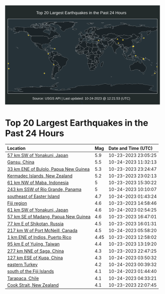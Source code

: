 ![Map](./map.png)

# Top 20 Largest Earthquakes in the Past 24 Hours

| Location | Mag | Date and Time (UTC) |
|:---|:---|:---|
| [57 km SW of Yonakuni, Japan](https://earthquake.usgs.gov/earthquakes/eventpage/us7000l5vd) | 5.9 | 10-23-2023 23:05:25 |
| [Gansu, China](https://earthquake.usgs.gov/earthquakes/eventpage/us7000l5yp) | 5.5 | 10-24-2023 11:32:13 |
| [33 km ENE of Bulolo, Papua New Guinea](https://earthquake.usgs.gov/earthquakes/eventpage/us7000l5vg) | 5.3 | 10-23-2023 23:24:47 |
| [Kermadec Islands, New Zealand](https://earthquake.usgs.gov/earthquakes/eventpage/us7000l5vb) | 5.2 | 10-23-2023 23:02:13 |
| [61 km NW of Maba, Indonesia](https://earthquake.usgs.gov/earthquakes/eventpage/us6000lhiz) | 5 | 10-23-2023 15:30:22 |
| [243 km SSW of Río Grande, Panama](https://earthquake.usgs.gov/earthquakes/eventpage/us7000l5yb) | 5 | 10-24-2023 10:10:07 |
| [southeast of Easter Island](https://earthquake.usgs.gov/earthquakes/eventpage/us7000l5wb) | 4.7 | 10-24-2023 01:43:24 |
| [Fiji region](https://earthquake.usgs.gov/earthquakes/eventpage/us6000lhhz) | 4.6 | 10-23-2023 14:58:46 |
| [61 km SW of Yonakuni, Japan](https://earthquake.usgs.gov/earthquakes/eventpage/us7000l5wg) | 4.6 | 10-24-2023 02:54:25 |
| [57 km SE of Madang, Papua New Guinea](https://earthquake.usgs.gov/earthquakes/eventpage/us7000l5sv) | 4.6 | 10-23-2023 16:47:01 |
| [77 km E of Shikotan, Russia](https://earthquake.usgs.gov/earthquakes/eventpage/us6000lhj3) | 4.5 | 10-23-2023 16:01:31 |
| [217 km W of Port McNeill, Canada](https://earthquake.usgs.gov/earthquakes/eventpage/us7000l5x9) | 4.5 | 10-24-2023 05:58:20 |
| [1 km ENE of Indios, Puerto Rico](https://earthquake.usgs.gov/earthquakes/eventpage/pr2023296001) | 4.45 | 10-23-2023 12:58:02 |
| [95 km E of Yujing, Taiwan](https://earthquake.usgs.gov/earthquakes/eventpage/us6000lhhc) | 4.4 | 10-23-2023 13:19:20 |
| [277 km NNE of Saga, China](https://earthquake.usgs.gov/earthquakes/eventpage/us7000l5va) | 4.3 | 10-23-2023 22:47:25 |
| [127 km ESE of Kuqa, China](https://earthquake.usgs.gov/earthquakes/eventpage/us7000l5wm) | 4.3 | 10-24-2023 03:50:32 |
| [eastern Turkey](https://earthquake.usgs.gov/earthquakes/eventpage/us7000l5w1) | 4.2 | 10-24-2023 00:39:32 |
| [south of the Fiji Islands](https://earthquake.usgs.gov/earthquakes/eventpage/us7000l5w4) | 4.1 | 10-24-2023 01:44:40 |
| [Tarapaca, Chile](https://earthquake.usgs.gov/earthquakes/eventpage/us7000l5ww) | 4.1 | 10-24-2023 04:33:21 |
| [Cook Strait, New Zealand](https://earthquake.usgs.gov/earthquakes/eventpage/us7000l5v1) | 4.1 | 10-23-2023 22:07:45 |
